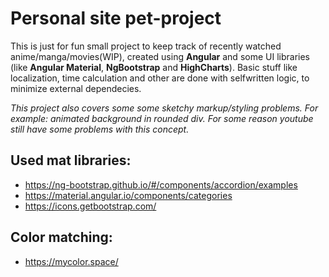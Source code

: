 # Personal site pet-project
This is just for fun small project to keep track of recently watched anime/manga/movies(WIP), created using **Angular** and some UI libraries (like **Angular Material**, **NgBootstrap** and **HighCharts**). Basic stuff like localization, time calculation and other are done with selfwritten logic, to minimize external dependecies. 

*This project also covers some some sketchy markup/styling problems. For example: animated background in rounded div. For some reason youtube still have some problems with this concept.*

## Used mat libraries:
- https://ng-bootstrap.github.io/#/components/accordion/examples
- https://material.angular.io/components/categories
- https://icons.getbootstrap.com/
## Color matching:
- https://mycolor.space/
